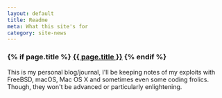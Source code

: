 ```yaml
---
layout: default
title: Readme
meta: What this site's for
category: site-news
---
```

<h3 class="page.title">
  {% if page.title %}
      <a href="{{ site.baseurl }}{{ page.url }}">{{ page.title }}</a>
  {% endif %}
</h3>

This is my personal blog/journal, I'll be keeping notes of my exploits with FreeBSD, macOS, Mac OS X and sometimes even some coding frolics. Though, they won't be advanced or particularly enlightening.
